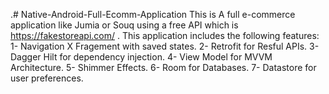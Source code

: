 .# Native-Android-Full-Ecomm-Application
This is A full e-commerce application like Jumia or Souq using a free API which is https://fakestoreapi.com/ .
This application includes the following features:
1- Navigation X Fragement with saved states.
2- Retrofit for Resful APIs.
3- Dagger Hilt for dependency injection.
4- View Model for MVVM Architecture.
5- Shimmer Effects.
6- Room for Databases.
7- Datastore for user preferences.
